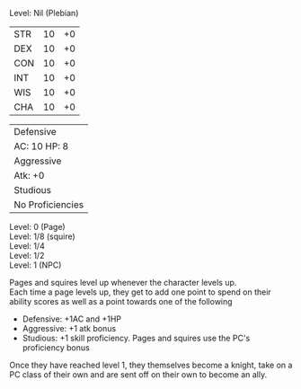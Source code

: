Level: Nil (Plebian)

|   |   |   |
|---|---|---|
|STR|10|+0|
|DEX|10|+0|
|CON|10|+0|
|INT|10|+0|
|WIS|10|+0|
|CHA|10|+0|
 
|   |
|---|
|Defensive|
|AC: 10 HP: 8|
|Aggressive|
|Atk: +0|
|Studious|
|No Proficiencies|

Level: 0 (Page)  
Level: 1/8 (squire)  
Level: 1/4  
Level: 1/2  
Level: 1 (NPC)

Pages and squires level up whenever the character levels up.  
Each time a page levels up, they get to add one point to spend on their ability scores as well as a point towards one of the following

- Defensive: +1AC and +1HP
- Aggressive: +1 atk bonus
- Studious: +1 skill proficiency. Pages and squires use the PC's proficiency bonus

Once they have reached level 1, they themselves become a knight, take on a PC class of their own and are sent off on their own to become an ally.